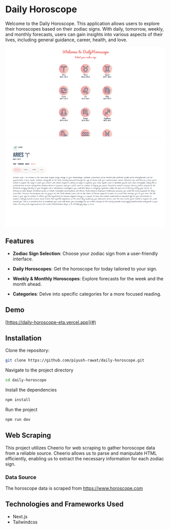 # Daily Horoscope

Welcome to the Daily Horoscope. This application allows users to explore their horoscopes based on their zodiac signs. With daily, tomorrow, weekly, and monthly forecasts, users can gain insights into various aspects of their lives, including general guidance, career, health, and love.

![Screenshot 1](./public/screenshots/1.png)
![Screenshot 2](./public/screenshots/2.png)

## Features

- **Zodiac Sign Selection**: Choose your zodiac sign from a user-friendly interface.
- **Daily Horoscopes**: Get the horoscope for today tailored to your sign.

- **Weekly & Monthly Horoscopes**: Explore forecasts for the week and the month ahead.

- **Categories**: Delve into specific categories for a more focused reading.

## Demo

[https://daily-horoscope-eta.vercel.app](#)

## Installation

Clone the repository:

```bash
git clone https://github.com/piyush-rawat/daily-horoscope.git
```

Navigate to the project directory

```bash
cd daily-horoscope
```

Install the dependencies

```bash
npm install
```

Run the project

```bash
npm run dev
```

## Web Scraping

This project utilizes Cheerio for web scraping to gather horoscope data from a reliable source. Cheerio allows us to parse and manipulate HTML efficiently, enabling us to extract the necessary information for each zodiac sign.

### Data Source

The horoscope data is scraped from https://www.horoscope.com

## Technologies and Frameworks Used

- Next.js
- Tailwindcss
